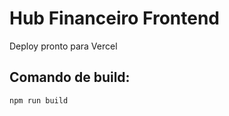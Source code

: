 # Hub Financeiro Frontend

Deploy pronto para Vercel

## Comando de build:
```bash
npm run build
```
